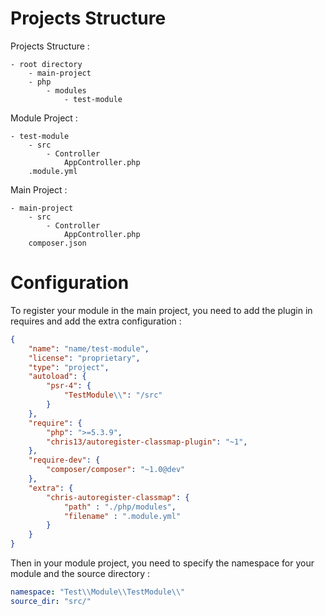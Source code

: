 Projects Structure
==================

Projects Structure :

    - root directory
        - main-project
        - php
            - modules
                - test-module

Module Project :

    - test-module
        - src
            - Controller
                AppController.php
        .module.yml

Main Project :

    - main-project
        - src
            - Controller
                AppController.php
        composer.json


Configuration
=============

To register your module in the main project, you need to add the plugin in requires and add the extra configuration :

```json
{
    "name": "name/test-module",
    "license": "proprietary",
    "type": "project",
    "autoload": {
        "psr-4": {
            "TestModule\\": "/src"
        }
    },
    "require": {
        "php": ">=5.3.9",
        "chris13/autoregister-classmap-plugin": "~1",
    },
    "require-dev": {
        "composer/composer": "~1.0@dev"
    },
    "extra": {
        "chris-autoregister-classmap": {
            "path" : "./php/modules",
            "filename" : ".module.yml"
        }
    }
}
```

Then in your module project, you need to specify the namespace for your module and the source directory :

```yml
namespace: "Test\\Module\\TestModule\\"
source_dir: "src/"
```
